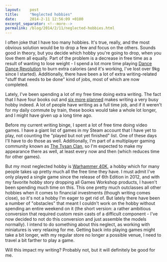 ```yaml
---
layout:    post
title:     "Neglected hobbies"
date:      2014-2-11 12:56:09 +0100
excerpt_separator: <!--more-->
permalink: /blog/2014/2/11/neglected-hobbies.html
---
```


I often joke that I have too many hobbies. It's true, really, and the most obvious solution would be to drop a few and focus on the others. Sounds good in theory, but you decide which hobby you're going to drop, when you love them all equally. Part of the problem is a decrease in free time as a result of wanting to lose weight - I spend a lot more time playing [Dance Dance Revolution](http://en.wikipedia.org/wiki/Dance_Dance_Revolution) to burn extra calories (and it's working, I've lost over 9kg since I started). Additionally, there have been a lot of extra writing-related &quot;stuff that needs to be done&quot; kind of jobs, most of which are now completed.

<!--more-->
Lately, I've been spending a lot of my free time doing extra writing. The fact that I have four books out and [six more planned](https://www.jeroensteenbeeke.nl/note-current-projects/) makes writing a very busy hobby indeed. A lot of people have writing as a full time job, and if it weren't for my daily commute by train, these books would take a whole lot longer, and I might have given up a long time ago.

Before my current writing binge, I spent a lot of free time doing video games. I have a giant list of games in my Steam account that I have yet to play, not counting the &quot;played but not yet finished&quot; list. One of these days I'll have to do those as well. Additionally, I'm part of a multiplayer gaming community known as [The Tysan Clan](http://www.tysanclan.com/), so I'm expected to make my appearance there as well, at least every now and then (which reduces time for other games).

But my most neglected hobby is [Warhammer 40K](http://en.wikipedia.org/wiki/Warhammer_40,000), a hobby which for many people takes up pretty much all the free time they have. I must admit I've only played a single game since the release of 6th Edition in 2012, and with my favorite hobby story dropping all Games Workshop products, I haven't been spending much time on this. This one pretty much outclasses all other hobbies when it comes to financial investments (though writing comes close), so it's not a hobby I'm eager to get rid of. But lately there have been a number of &quot;obstacles&quot; that meant I couldn't work on the hobby without spending an entire weekend on it (the short version: a rather ambitious conversion that required custom resin casts of a difficult component - I've now decided to not do this conversion and just assemble the models normally). I intend to do something about this neglect, as working with miniatures is very relaxing for me. Getting back into playing games might take a bit longer, with my regular store no longer a possible venue, I need to travel a bit farther to play a game.

Will this impact my writing? Probably not, but it will definitely be good for me.
